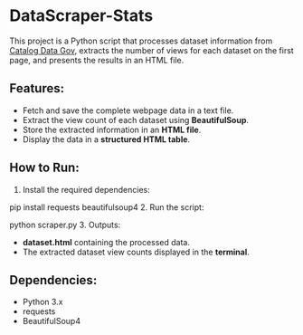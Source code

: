 # DataScraper-Stats

This project is a Python script that processes dataset information from [Catalog Data Gov](https://catalog.data.gov/dataset), extracts the number of views for each dataset on the first page, and presents the results in an HTML file.

## Features:
- Fetch and save the complete webpage data in a text file.  
- Extract the view count of each dataset using **BeautifulSoup**.  
- Store the extracted information in an **HTML file**.  
- Display the data in a **structured HTML table**.

## How to Run:
1. Install the required dependencies:

pip install requests beautifulsoup4
2. Run the script:

python scraper.py
3. Outputs:
- **dataset.html** containing the processed data.
- The extracted dataset view counts displayed in the **terminal**.

## Dependencies:
- Python 3.x
- requests
- BeautifulSoup4
